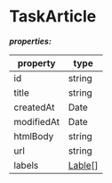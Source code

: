 # TaskArticle

**_properties:_**

| property   | type                  |
| ---------- | --------------------- |
| id         | string                |
| title      | string                |
| createdAt  | Date                  |
| modifiedAt | Date                  |
| htmlBody   | string                |
| url        | string                |
| labels     | [Lable](./Label.md)[] |
